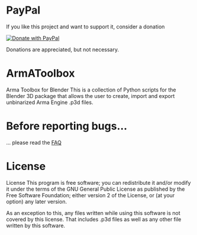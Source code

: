 # PayPal
If you like this project and want to support it, consider a donation

<a href="https://www.paypal.com/cgi-bin/webscr?cmd=_s-xclick&hosted_button_id=FYA4ZJ5K5TTBY">
  <img src="http://i.imgur.com/ZVklR0N.jpg" alt="Donate with PayPal" />
</a>

Donations are appreciated, but not necessary. 

# ArmAToolbox
Arma Toolbox for Blender
This is a collection of Python scripts for the Blender 3D package
that allows the user to create, import and export unbinarized 
Arma Engine .p3d files. 

# Before reporting bugs...
... please read the <a href="https://github.com/AlwarrenSidh/ArmAToolbox/wiki/Frequently-Asked-Questions">FAQ</a>

# License
License
This program is free software; you can redistribute it and/or modify 
it under the terms of the GNU General Public License as published by
the Free Software Foundation; either version 2 of the License, or 
(at your option) any later version.

As an exception to this, any files written while using this software
is not covered by this license. That includes .p3d files as well as
any other file written by this software.

